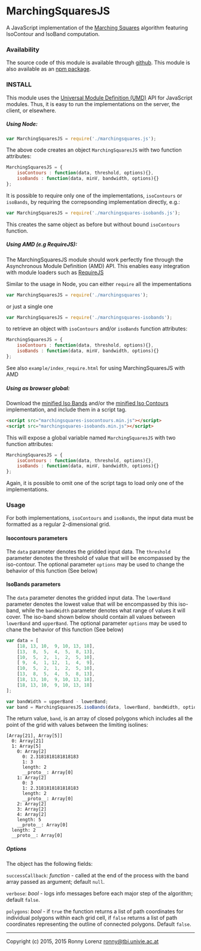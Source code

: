 # MarchingSquaresJS

A JavaScript implementation of the [Marching Squares](https://en.wikipedia.org/wiki/Marching_squares) algorithm
featuring IsoContour and IsoBand computation.


### Availability

The source code of this module is available through [github](https://github.com/RaumZeit/MarchingSquares.js).
This module is also available as an [npm package](https://www.npmjs.com/package/marchingsquares).

### INSTALL

This module uses the [Universal Module Definition (UMD)](https://github.com/umdjs/umd) API for
JavaScript modules. Thus, it is easy to run the implementations on the server, the client, or
elsewhere.

##### Using Node:

```javascript
var MarchingSquaresJS = require('./marchingsquares.js');
```

The above code creates an object `MarchingSquaresJS` with two function attributes:

```javascript
MarchingSquaresJS = {
    isoContours : function(data, threshold, options){},
    isoBands : function(data, minV, bandwidth, options){}
};
```

It is possible to require only one of the implementations, `isoContours` or `isoBands`,
by requiring the correpsonding implementation directly, e.g.:

```javascript
var MarchingSquaresJS = require('./marchingsquares-isobands.js');
```

This creates the same object as before but without bound `isoContours` function.

##### Using AMD (e.g RequireJS):

The MarchingSquaresJS module should work perfectly fine through the Asynchronous Module
Definition (AMD) API. This enables easy integration with module loaders such as
[RequireJS](https://github.com/requirejs/requirejs)

Similar to the usage in Node, you can either `require` all the impementations
```javascript
var MarchingSquaresJS = require('./marchingsquares');
```
or just a single one
```javascript
var MarchingSquaresJS = require('./marchingsquares-isobands');
```

to retrieve an object with `isoContours` and/or `isoBands` function attributes:


```javascript
MarchingSquaresJS = {
    isoContours : function(data, threshold, options){},
    isoBands : function(data, minV, bandwidth, options){}
};
```

See also `example/index_require.html` for using MarchingSquaresJS with AMD

##### Using as browser global:

Download the [minified Iso Bands](https://raw.githubusercontent.com/RaumZeit/MarchingSquares.js/master/marchingsquares-isobands.min.js)
and/or the [minified Iso Contours](https://raw.githubusercontent.com/RaumZeit/MarchingSquares.js/master/marchingsquares-isocontours.min.js)
implementation, and include them in a script tag.

```html
<script src="marchingsquares-isocontours.min.js"></script>
<script src="marchingsquares-isobands.min.js"></script>
```

This will expose a global variable named `MarchingSquaresJS` with two function
attributes:

```javascript
MarchingSquaresJS = {
    isoContours : function(data, threshold, options){},
    isoBands : function(data, minV, bandwidth, options){}
};
```

Again, it is possible to omit one of the script tags to load only one of the implementations.


### Usage

For both implementations, `isoContours` and `isoBands`, the input data must be formatted as a
regular 2-dimensional grid.

#### Isocontours parameters
The `data` parameter denotes the gridded input data.
The `threshold` parameter denotes the threshold of value that will be encompassed by the iso-contour.
The optional parameter `options` may be used to change the behavior of this function (See below)

#### IsoBands parameters
The `data` parameter denotes the gridded input data.
The `lowerBand` parameter denotes the lowest value that will be encompassed by this iso-band, while
the `bandWidth` parameter denotes what range of values it will cover. The iso-band shown below should contain all values between `lowerBand` and `upperBand`.
The optional parameter `options` may be used to chane the behavior of this function (See below)

```javascript
var data = [
    [18, 13, 10,  9, 10, 13, 18],
    [13,  8,  5,  4,  5,  8, 13],
    [10,  5,  2,  1,  2,  5, 10],
    [ 9,  4,  1, 12,  1,  4,  9],
    [10,  5,  2,  1,  2,  5, 10],
    [13,  8,  5,  4,  5,  8, 13],
    [18, 13, 10,  9, 10, 13, 18],
    [18, 13, 10,  9, 10, 13, 18]
];

var bandWidth = upperBand - lowerBand;
var band = MarchingSquaresJS.isoBands(data, lowerBand, bandWidth, options);
```

The return value, `band`, is an array of closed polygons which includes all the point of the grid with values between the limiting isolines:

```text
[Array[21], Array[5]]
  0: Array[21]
  1: Array[5]
    0: Array[2]
      0: 2.3181818181818183
      1: 3
      length: 2
      __proto__: Array[0]
    1: Array[2]
      0: 3
      1: 2.3181818181818183
      length: 2
      __proto__: Array[0]
    2: Array[2]
    3: Array[2]
    4: Array[2]
    length: 5
    __proto__: Array[0]
  length: 2
  __proto__: Array[0]
```

##### Options

The object has the following fields:

`successCallback`: *function* - called at the end of the process with the band array passed as argument; default `null`.

`verbose`: *bool* - logs info messages before each major step of the algorithm; default `false`.

`polygons`: *bool* - if `true` the function returns a list of path coordinates for individual polygons within each grid cell, if `false` returns a list of path coordinates representing the outline of connected polygons. Default `false`.


----

Copyright (c) 2015, 2015 Ronny Lorenz <ronny@tbi.univie.ac.at>
